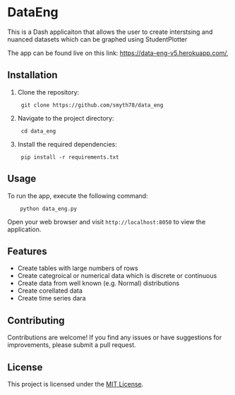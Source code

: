 # DataEng

This is a Dash applicaiton that allows the user to create interstsing and nuanced datasets which can be graphed using StudentPlotter

The app can be found live on this link: https://data-eng-v5.herokuapp.com/,

## Installation

1. Clone the repository:

        git clone https://github.com/smyth78/data_eng


2. Navigate to the project directory:

        cd data_eng


3. Install the required dependencies:


        pip install -r requirements.txt

## Usage

To run the  app, execute the following command:


        python data_eng.py

Open your web browser and visit `http://localhost:8050` to view the application.

## Features

- Create tables with large numbers of rows
- Create categroical or numerical data which is discrete or continuous
- Create data from well known (e.g. Normal) distributions
- Create corellated data
- Create time series dara

## Contributing

Contributions are welcome! If you find any issues or have suggestions for improvements, please submit a pull request.

## License

This project is licensed under the [MIT License](LICENSE).

  
